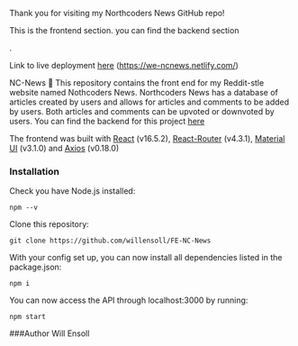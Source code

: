 Thank you for visiting my Northcoders News GitHub repo!

This is the frontend section. you can find the backend section 

.

Link to live deployment [here](https://we-ncnews.netlify.com/) (https://we-ncnews.netlify.com/)


NC-News 📰
This repository contains the front end for my Reddit-stle website named Nothcoders News. Northcoders News has a database of articles created by users and allows for articles and comments to be added by users. Both articles and comments can be upvoted or downvoted by users. You can find the backend for this project [here](https://github.com/willensoll/BE2-northcoders-news)

The frontend was built with [React](https://reactjs.org/) (v16.5.2), [React-Router](https://reacttraining.com/react-router/) (v4.3.1), [Material UI](https://material-ui.com/) (v3.1.0) and [Axios](https://github.com/axios/axios) (v0.18.0)

### Installation
Check you have Node.js installed:

`npm --v`

Clone this repository:

`git clone https://github.com/willensoll/FE-NC-News`

With your config set up, you can now install all dependencies listed in the package.json:

`npm i`


You can now access the API through localhost:3000 by running:

`npm start`

###Author
Will Ensoll


